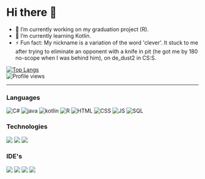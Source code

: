 # Hi there 👋

- 🔭 I’m currently working on my graduation project (R).
- 🌱 I’m currently learning Kotlin.
- ⚡ Fun fact: My nickname is a variation of the word 'clever'. It stuck to me after trying to eliminate an opponent with a knife in pit (he got me by 180 no-scope when I was behind him), on de_dust2 in CS:S.

<!-- https://github.com/avinal/Profile-Readme-WakaTime -->

[![Top Langs](https://github-readme-stats.vercel.app/api/top-langs/?username=klewerro&layout=compact&count_private=true)](https://github.com/anuraghazra/github-readme-stats)  
![Profile views](https://gpvc.arturio.dev/Klewerro)

---
### Languages
<img alt="C#" src="https://img.icons8.com/color/48/000000/c-sharp-logo.png"/> <img alt="java" src="https://img.icons8.com/color/48/000000/java-coffee-cup-logo.png"/>
<img alt="kotlin" src="https://img.icons8.com/color/48/000000/kotlin.png"/>
<img alt="R" src="https://img.icons8.com/officel/40/000000/registered-trademark.png"/>
<img alt="HTML" src="https://img.icons8.com/color/48/000000/html-5.png"/>
<img alt="CSS" src="https://img.icons8.com/color/48/000000/css3.png"/>
<img alt="JS" src="https://img.icons8.com/color/48/000000/javascript.png"/>
<img alt="SQL" src="https://img.icons8.com/fluent/48/000000/database.png"/>
<br/>

### Technologies
<img src="https://img.icons8.com/color/48/000000/xamarin.png"/> <img src="https://img.icons8.com/fluent/48/000000/android-os.png"/>
<img src="https://img.icons8.com/color/48/000000/git.png"/>
<br/>

### IDE's
<img src="https://img.icons8.com/fluent/48/000000/visual-studio-2019.png"/> <img src="https://img.icons8.com/fluent/48/000000/visual-studio-code-2019.png"/>
<img src="https://img.icons8.com/color/48/000000/android-os.png"/>
<img src="https://img.icons8.com/color/48/000000/intellij-idea.png"/>
<br/>
